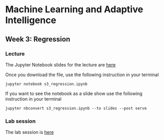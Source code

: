 # Machine Learning and Adaptive Intelligence 

## Week 3: Regression

### Lecture

The Jupyter Notebook slides for the lecture are [here](s2_objective.ipynb)

Once you download the file, use the following instruction in your terminal

`jupyter notebook s3_regression.ipynb`

If you want to see the notebook as a slide show use the following instruction in your terminal

`jupyter nbconvert s3_regression.ipynb --to slides --post serve`

### Lab session

The lab session is [here](instructions_lab_w3.md)